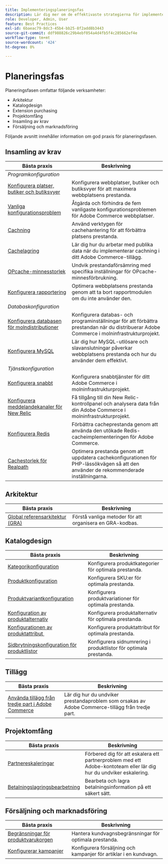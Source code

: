 ```yaml
---
title: Implementeringsplaneringsfas
description: Lär dig mer om de effektivaste strategierna för implementering i planeringsfasen av Adobe Commerce-projekt.
role: Developer, Admin, User
feature: Best Practices
exl-id: 6baeac79-8dc3-45b4-bb25-8f2add8b3443
source-git-commit: ddf988826c29b4ebf054a4d4fb5f4c285662ef4e
workflow-type: tm+mt
source-wordcount: '424'
ht-degree: 0%

---
```


# Planeringsfas

Planeringsfasen omfattar följande verksamheter:

- Arkitektur
- Katalogdesign
- Extension purchasing
- Projektomfång
- Insamling av krav
- Försäljning och marknadsföring

Följande avsnitt innehåller information om god praxis för planeringsfasen.

## Insamling av krav

<table>
<thead>
  <tr>
    <th>Bästa praxis</th>
    <th>Beskrivning</th>
  </tr>
</thead>
<tbody>
  <tr>
    <td colspan="2"><em>Programkonfiguration</em></td>
  </tr>
  <tr>
    <td><a href="sites-stores-store-views.md">Konfigurera platser, butiker och butiksvyer</a></td>
    <td>Konfigurera webbplatser, butiker och butiksvyer för att maximera webbplatsens prestanda.</td>
  </tr>
  <tr>
    <td><a href="https://business.adobe.com/blog/how-to/the-usual-suspects-5-configuration-issues-to-maximize-your-peak-sales">Vanliga konfigurationsproblem</a></td>
    <td>Åtgärda och förhindra de fem vanligaste konfigurationsproblemen för Adobe Commerce webbplatser.</td>
  </tr>
  <tr>
    <td><a href="https://experienceleague.adobe.com/docs/commerce-admin/systems/tools/cache-management.html">Cachning</a></td>
    <td>Använd verktygen för cachehantering för att förbättra platsens prestanda.</td>
  </tr>
  <tr>
    <td><a href="https://developer.adobe.com/commerce/php/development/cache/page/public-content/">Cachelagring</a></td>
    <td>Lär dig hur du arbetar med publika data när du implementerar cachning i ditt Adobe Commerce-tillägg.</td>
  </tr>
  <tr>
    <td><a href="opcache-memory-size.md">OPcache-minnesstorlek</a></td>
    <td>Undvik prestandaförsämring med specifika inställningar för OPcache-minnesförbrukning.</td>
  </tr>
  <tr>
    <td><a href="reporting-configuration.md">Konfigurera rapportering</a></td>
    <td>Optimera webbplatsens prestanda genom att ta bort rapportmodulen om du inte använder den.</td>
  </tr>
  <tr>
    <td colspan="2"><em>Databaskonfiguration</em></td>
  </tr>
  <tr>
    <td><a href="database-on-cloud.md">Konfigurera databasen för molndistributioner</a></td>
    <td>Konfigurera databas- och programinställningar för att förbättra prestandan när du distribuerar Adobe Commerce i molninfrastrukturprojekt.</td>
  </tr>
  <tr>
    <td><a href="mysql-configuration.md">Konfigurera MySQL</a></td>
    <td>Lär dig hur MySQL-utlösare och slavanslutningar påverkar webbplatsens prestanda och hur du använder dem effektivt.</td>
  </tr>
  <tr>
    <td colspan="2"><em>Tjänstkonfiguration</em></td>
  </tr>
  <tr>
    <td><a href="https://experienceleague.adobe.com/docs/commerce-cloud-service/user-guide/cdn/setup-fastly/fastly-configuration.html">Konfigurera snabbt</a></td>
    <td>Konfigurera snabbtjänster för ditt Adobe Commerce i molninfrastrukturprojekt.</td>
  </tr>
  <tr>
    <td><a href="https://experienceleague.adobe.com/docs/commerce-cloud-service/user-guide/monitor/new-relic.html">Konfigurera meddelandekanaler för New Relic</a></td>
    <td>Få tillgång till din New Relic-kontrollpanel och analysera data från din Adobe Commerce i molninfrastrukturprojekt.</td>
  </tr>
  <tr>
    <td><a href="redis-service-configuration.md">Konfigurera Redis</a></td>
    <td>Förbättra cacheprestanda genom att använda den utökade Redis-cacheimplementeringen för Adobe Commerce.</td>
  </tr>
  <tr>
    <td><a href="realpath-cache-size.md">Cachestorlek för Realpath</a></td>
    <td>Optimera prestanda genom att uppdatera cachekonfigurationen för PHP-lässökvägen så att den använder de rekommenderade inställningarna.</td>
  </tr>
</tbody>
</table>

## Arkitektur

| Bästa praxis | Beskrivning |
|----------------------------------------------------------------------------------------|----------------------------------------------------------|
| [Global referensarkitektur (GRA)](../../architecture/global-reference/examples.md) | Förstå vanliga metoder för att organisera en GRA-kodbas. |

## Katalogdesign

| Bästa praxis | Beskrivning |
|---------------------------------------------------------------------------------------------------|---------------------------------------------------------------|
| [Kategorikonfiguration](catalog-management.md#category-limits) | Konfigurera produktkategorier för optimala prestanda. |
| [Produktkonfiguration &#x200B;](catalog-management.md#product-sku-limits) | Konfigurera SKU:er för optimala prestanda. |
| [Produktvariantkonfiguration](catalog-management.md#product-variations) | Konfigurera produktvariationer för optimala prestanda. |
| [Konfiguration av produktalternativ](catalog-management.md#product-options) | Konfigurera produktalternativ för optimala prestanda. |
| [Konfigurationen av produktattribut &#x200B;](catalog-management.md#product-attributes) | Konfigurera produktattribut för optimala prestanda. |
| [Sidbrytningskonfiguration för produktlistor](catalog-management.md#product-listing-pagination) | Konfigurera sidnumrering i produktlistor för optimala prestanda. |

## Tillägg

| Bästa praxis | Beskrivning |
|-----------------------------------------------------------------|----------------------------------------------------------------------------------------|
| [Använda tillägg från tredje part i Adobe Commerce](extensions.md) | Lär dig hur du undviker prestandaproblem som orsakas av Adobe Commerce-tillägg från tredje part. |

## Projektomfång

| Bästa praxis | Beskrivning |
|--------------------------------------------------------------|--------------------------------------------------------------------------------------------------------------|
| [Partnereskaleringar](partner-escalation.md) | Förbered dig för att eskalera ett partnerproblem med ett Adobe-kontoteam eller lär dig hur du undviker eskalering. |
| [Betalningslagringsbearbetning](payment-processing-storage.md) | Bearbeta och lagra betalningsinformation på ett säkert sätt. |

## Försäljning och marknadsföring

| Bästa praxis | Beskrivning |
|------------------------------------------------------------|--------------------------------------------------------------|
| [Begränsningar för produktvarukorgen](catalog-management.md#cart-limits) | Hantera kundvagnsbegränsningar för optimala prestanda. |
| [Konfigurerar kampanjer](catalog-management.md#promotions) | Konfigurera försäljning och kampanjer för artiklar i en kundvagn. |
